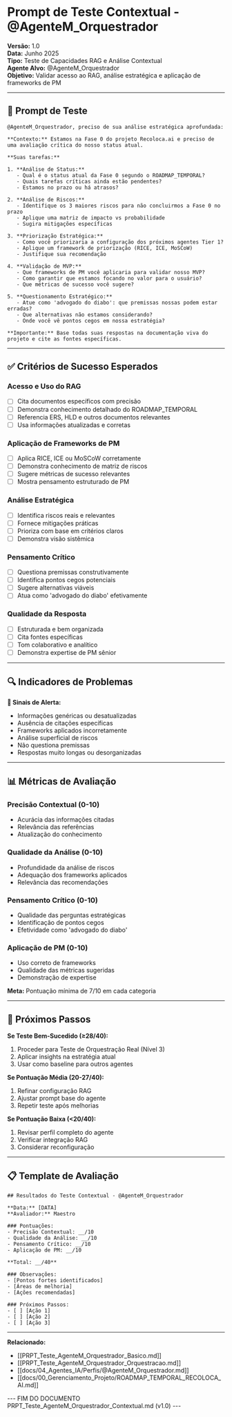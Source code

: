# Prompt de Teste Contextual - @AgenteM_Orquestrador

**Versão:** 1.0  
**Data:** Junho 2025  
**Tipo:** Teste de Capacidades RAG e Análise Contextual  
**Agente Alvo:** @AgenteM_Orquestrador  
**Objetivo:** Validar acesso ao RAG, análise estratégica e aplicação de frameworks de PM

---

## 🎯 Prompt de Teste

```
@AgenteM_Orquestrador, preciso de sua análise estratégica aprofundada:

**Contexto:** Estamos na Fase 0 do projeto Recoloca.ai e preciso de uma avaliação crítica do nosso status atual.

**Suas tarefas:**

1. **Análise de Status:**
   - Qual é o status atual da Fase 0 segundo o ROADMAP_TEMPORAL?
   - Quais tarefas críticas ainda estão pendentes?
   - Estamos no prazo ou há atrasos?

2. **Análise de Riscos:**
   - Identifique os 3 maiores riscos para não concluirmos a Fase 0 no prazo
   - Aplique uma matriz de impacto vs probabilidade
   - Sugira mitigações específicas

3. **Priorização Estratégica:**
   - Como você priorizaria a configuração dos próximos agentes Tier 1?
   - Aplique um framework de priorização (RICE, ICE, MoSCoW)
   - Justifique sua recomendação

4. **Validação de MVP:**
   - Que frameworks de PM você aplicaria para validar nosso MVP?
   - Como garantir que estamos focando no valor para o usuário?
   - Que métricas de sucesso você sugere?

5. **Questionamento Estratégico:**
   - Atue como 'advogado do diabo': que premissas nossas podem estar erradas?
   - Que alternativas não estamos considerando?
   - Onde você vê pontos cegos em nossa estratégia?

**Importante:** Base todas suas respostas na documentação viva do projeto e cite as fontes específicas.
```

---

## ✅ Critérios de Sucesso Esperados

### **Acesso e Uso do RAG**
- [ ] Cita documentos específicos com precisão
- [ ] Demonstra conhecimento detalhado do ROADMAP_TEMPORAL
- [ ] Referencia ERS, HLD e outros documentos relevantes
- [ ] Usa informações atualizadas e corretas

### **Aplicação de Frameworks de PM**
- [ ] Aplica RICE, ICE ou MoSCoW corretamente
- [ ] Demonstra conhecimento de matriz de riscos
- [ ] Sugere métricas de sucesso relevantes
- [ ] Mostra pensamento estruturado de PM

### **Análise Estratégica**
- [ ] Identifica riscos reais e relevantes
- [ ] Fornece mitigações práticas
- [ ] Prioriza com base em critérios claros
- [ ] Demonstra visão sistêmica

### **Pensamento Crítico**
- [ ] Questiona premissas construtivamente
- [ ] Identifica pontos cegos potenciais
- [ ] Sugere alternativas viáveis
- [ ] Atua como 'advogado do diabo' efetivamente

### **Qualidade da Resposta**
- [ ] Estruturada e bem organizada
- [ ] Cita fontes específicas
- [ ] Tom colaborativo e analítico
- [ ] Demonstra expertise de PM sênior

---

## 🔍 Indicadores de Problemas

**🚨 Sinais de Alerta:**
- Informações genéricas ou desatualizadas
- Ausência de citações específicas
- Frameworks aplicados incorretamente
- Análise superficial de riscos
- Não questiona premissas
- Respostas muito longas ou desorganizadas

---

## 📊 Métricas de Avaliação

### **Precisão Contextual (0-10)**
- Acurácia das informações citadas
- Relevância das referências
- Atualização do conhecimento

### **Qualidade da Análise (0-10)**
- Profundidade da análise de riscos
- Adequação dos frameworks aplicados
- Relevância das recomendações

### **Pensamento Crítico (0-10)**
- Qualidade das perguntas estratégicas
- Identificação de pontos cegos
- Efetividade como 'advogado do diabo'

### **Aplicação de PM (0-10)**
- Uso correto de frameworks
- Qualidade das métricas sugeridas
- Demonstração de expertise

**Meta:** Pontuação mínima de 7/10 em cada categoria

---

## 🎯 Próximos Passos

**Se Teste Bem-Sucedido (≥28/40):**
1. Proceder para Teste de Orquestração Real (Nível 3)
2. Aplicar insights na estratégia atual
3. Usar como baseline para outros agentes

**Se Pontuação Média (20-27/40):**
1. Refinar configuração RAG
2. Ajustar prompt base do agente
3. Repetir teste após melhorias

**Se Pontuação Baixa (<20/40):**
1. Revisar perfil completo do agente
2. Verificar integração RAG
3. Considerar reconfiguração

---

## 📋 Template de Avaliação

```
## Resultados do Teste Contextual - @AgenteM_Orquestrador

**Data:** [DATA]
**Avaliador:** Maestro

### Pontuações:
- Precisão Contextual: __/10
- Qualidade da Análise: __/10  
- Pensamento Crítico: __/10
- Aplicação de PM: __/10

**Total: __/40**

### Observações:
- [Pontos fortes identificados]
- [Áreas de melhoria]
- [Ações recomendadas]

### Próximos Passos:
- [ ] [Ação 1]
- [ ] [Ação 2]
- [ ] [Ação 3]
```

---

**Relacionado:**
- [[PRPT_Teste_AgenteM_Orquestrador_Basico.md]]
- [[PRPT_Teste_AgenteM_Orquestrador_Orquestracao.md]]
- [[docs/04_Agentes_IA/Perfis/@AgenteM_Orquestrador.md]]
- [[docs/00_Gerenciamento_Projeto/ROADMAP_TEMPORAL_RECOLOCA_AI.md]]

--- FIM DO DOCUMENTO PRPT_Teste_AgenteM_Orquestrador_Contextual.md (v1.0) ---